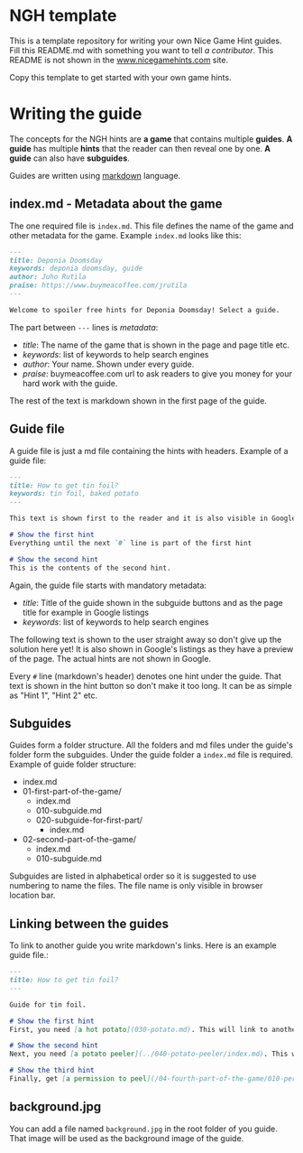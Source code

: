 # NGH template
This is a template repository for writing your own Nice Game Hint guides. Fill this README.md with something you want to tell _a contributor_. This README is not shown in the www.nicegamehints.com site.

Copy this template to get started with your own game hints.

# Writing the guide
The concepts for the NGH hints are **a game** that contains multiple **guides**. **A guide** has multiple **hints** that the reader can then reveal one by one. **A guide** can also have **subguides**.

Guides are written using [markdown](https://guides.github.com/features/mastering-markdown/) language.

## index.md - Metadata about the game
The one required file is `index.md`. This file defines the name of the game and other metadata for the game. Example `index.md` looks like this:
```markdown
---
title: Deponia Doomsday
keywords: deponia doomsday, guide
author: Juho Rutila
praise: https://www.buymeacoffee.com/jrutila
---

Welcome to spoiler free hints for Deponia Doomsday! Select a guide.
```

The part between `---` lines is _metadata_:
 - _title_: The name of the game that is shown in the page and page title etc.
 - _keywords_: list of keywords to help search engines
 - _author_: Your name. Shown under every guide.
 - _praise_: buymeacoffee.com url to ask readers to give you money for your hard work with the guide.

The rest of the text is markdown shown in the first page of the guide.

## Guide file
A guide file is just a md file containing the hints with headers. Example of a guide file:
```markdown
---
title: How to get tin foil?
keywords: tin foil, baked potato
---

This text is shown first to the reader and it is also visible in Google snippet.

# Show the first hint
Everything until the next `#` line is part of the first hint

# Show the second hint
This is the contents of the second hint.
```

Again, the guide file starts with mandatory metadata:
 - _title_: Title of the guide shown in the subguide buttons and as the page title for example in Google listings
 - _keywords_: list of keywords to help search engines
 
The following text is shown to the user straight away so don't give up the solution here yet! It is also shown in Google's listings as they have a preview of the page. The actual hints are not shown in Google.

Every `#` line (markdown's header) denotes one hint under the guide. That text is shown in the hint button so don't make it too long. It can be as simple as "Hint 1", "Hint 2" etc.

## Subguides
Guides form a folder structure. All the folders and md files under the guide's folder form the subguides. Under the guide folder a `index.md` file is required. Example of guide folder structure:
 - index.md
 - 01-first-part-of-the-game/
   - index.md
   - 010-subguide.md
   - 020-subguide-for-first-part/
     - index.md
 - 02-second-part-of-the-game/
   - index.md
   - 010-subguide.md

Subguides are listed in alphabetical order so it is suggested to use numbering to name the files. The file name is only visible in browser location bar.

## Linking between the guides
To link to another guide you write markdown's links. Here is an example guide file.:
```markdown
---
title: How to get tin foil?
---

Guide for tin foil.

# Show the first hint
First, you need [a hot potato](030-potato.md). This will link to another guide file that is in the same folder as the guide file.

# Show the second hint
Next, you need [a potato peeler](../040-potato-peeler/index.md). This will link to another subguide that is in parent folder.

# Show the third hint
Finally, get [a permission to peel](/04-fourth-part-of-the-game/010-permission.md). This will link starting from the root of the guide folder structure.
```

## background.jpg
You can add a file named `background.jpg` in the root folder of you guide. That image will be used as the background image of the guide. 
